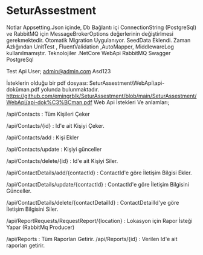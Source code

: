 # SeturAssestment

Notlar
Appsetting.Json içinde, Db Bağlantı içi ConnectionString (PostgreSql) ve RabbitMQ için MessageBrokerOptions değerlerinin değiştirlmesi gerekmektedir.
Otomatik Migration Uygulanıyor.
SeedData Eklendi. 
Zaman Azlığından UnitTest , FluentValidation ,AutoMapper, MiddlewareLog kullanılmamıştır.
Teknolojiler
.NetCore WebApi
RabbitMQ
Swagger
PostgreSql

Test Api User;
admin@admin.com
Asd123

İsteklerin olduğu bir pdf dosyası: 
SeturAssestment\WebApi\api-doküman.pdf yolunda bulunmaktadır.
https://github.com/emingrblk/SeturAssestment/blob/main/SeturAssestment/WebApi/api-dok%C3%BCman.pdf
Web Api İstekleri Ve anlamları;

/api/Contacts : Tüm Kişileri Çeker

/api/Contacts/{id} :  Id'e ait Kişiyi Çeker.

/api/Contacts/add :  Kişi Ekler

/api/Contacts/update :  Kişiyi günceller

/api/Contacts/delete/{id} :  Id'e ait Kişiyi Siler.

/api/ContactDetails/add/{contactId} :  ContactId'e göre İletişim Bilgisi Ekler.

/api/ContactDetails/update/{contactId} :  ContactId'e göre İletişim Bilgisini Günceller.

/api/ContactDetails/delete/{contactDetailId} :  ContactDetailId'ye göre İletişim Bilgisini Siler.

/api/ReportRequests/RequestReport/{location} :  Lokasyon için Rapor İsteği Yapar (RabbitMq Producer)

/api/Reports : Tüm Raporları Getirir.
/api/Reports/{id} : Verilen Id'e ait raporları getirir.
